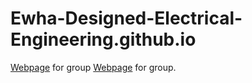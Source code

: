# Ewha-Designed-Electrical-Engineering.github.io

[Webpage](http://ewha-designed-electrical-engineering.github.io/) for group
<a href="http://ewha-designed-electrical-engineering.github.io/" target="_blank">Webpage</a> for group.
